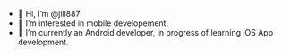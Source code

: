 - 👋 Hi, I’m @jili887
- 👀 I’m interested in mobile developement.
- 🌱 I’m currently an Android developer, in progress of learning iOS App development.

<!---
jili887/jili887 is a ✨ special ✨ repository because its `README.md` (this file) appears on your GitHub profile.
You can click the Preview link to take a look at your changes.
--->
